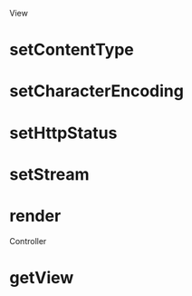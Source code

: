 View

# setContentType
# setCharacterEncoding
# setHttpStatus
# setStream
# render

Controller

# getView

